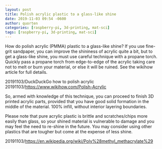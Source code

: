 ```yaml
---
layout: post
title: Polish acrylic plastic to a glass-like shine
date: 2019-11-03 09:54 -0600
author: quorten
categories: [raspberry-pi, 3d-printing, mat-sci]
tags: [raspberry-pi, 3d-printing, mat-sci]
---
```


How do polish acrylic (PMMA) plastic to a glass-like shine?  If you
use fine-grit sandpaper, you can improve the shininess of acrylic
quite a bit, but to get a glass-like shine, you must use careful
technique with a propane torch.  Quickly pass a propane torch from
edge-to-edge of the acrylic taking care not to melt or burn your
material, or else it will be ruined.  See the wikihow article for full
details.

20191103/DuckDuckGo how to polish acrylic  
20191103/https://www.wikihow.com/Polish-Acrylic

So, armed with knowledge of this technique, you can proceed to finish
3D printed acrylic parts, provided that you have good solid formation
in the middle of the material.  100% infill, without interior layering
boundaries.

Please note that pure acrylic plastic is brittle and scratches/chips
more easily than glass, so your shined material is vulnerable to
damage and you may feel the need to re-shine in the future.  You may
consider using other plastics that are tougher but come at the expense
of less shine.

20191103/https://en.wikipedia.org/wiki/Poly%28methyl_methacrylate%29
